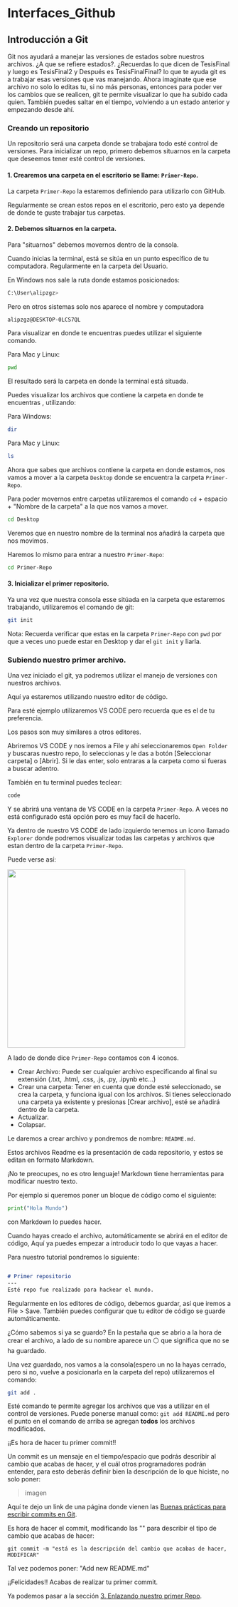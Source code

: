# Interfaces_Github

## Introducción a Git

Git nos ayudará a manejar las versiones de estados sobre nuestros archivos. ¿A que se refiere estados?. ¿Recuerdas lo que dicen de TesisFinal y luego es TesisFinal2 y Después es TesisFinalFinal? lo que te ayuda git es a trabajar esas versiones que vas manejando. Ahora imaginate que ese archivo no solo lo editas tu, si no más personas, entonces para poder ver los cambios que se realicen, git te permite visualizar lo que ha subido cada quien. También puedes saltar en el tiempo, volviendo a un estado anterior y empezando desde ahí. 

### Creando un repositorio

Un repositorio será una carpeta donde se trabajara todo esté control de versiones. 
Para inicializar un repo, primero debemos situarnos en la carpeta que deseemos tener esté control de versiones.

#### 1. Crearemos una carpeta en el escritorio se llame: `Primer-Repo`. 

La carpeta `Primer-Repo` la estaremos definiendo para utilizarlo con GitHub.

Regularmente se crean estos repos en el escritorio, pero esto ya depende de donde te guste trabajar tus carpetas.

#### 2. Debemos situarnos en la carpeta.

Para "situarnos" debemos movernos dentro de la consola.

Cuando inicias la terminal, está se sitúa en un punto específico de tu computadora. Regularmente en la carpeta del Usuario. 


En Windows nos sale la ruta donde estamos posicionados:

```Bash
C:\User\alipzgz>
```

Pero en otros sistemas solo nos aparece el nombre y computadora
```Bash
alipzgz@DESKTOP-0LCS7QL
```

Para visualizar en donde te encuentras puedes utilizar el siguiente comando.

Para Mac y Linux:
```Bash
pwd
```

El resultado será la carpeta en donde la terminal está situada. 

Puedes visualizar los archivos que contiene la carpeta en donde te encuentras , utilizando:

Para Windows: 
```Bash
dir
```

Para Mac y Linux:
```Bash
ls
```

Ahora que sabes que archivos contiene la carpeta en donde estamos, nos vamos a mover a la carpeta `Desktop` donde se encuentra la carpeta `Primer-Repo`.

Para poder movernos entre carpetas utilizaremos el comando `cd` + espacio + "Nombre de la carpeta" a la que nos vamos a mover.

```Bash
cd Desktop
```

Veremos que en nuestro nombre de la terminal nos añadirá la carpeta que nos movimos. 

Haremos lo mismo para entrar a nuestro `Primer-Repo`:

```Bash
cd Primer-Repo
```

#### 3. Inicializar el primer repositorio.

Ya una vez que nuestra consola esse sitúada en la carpeta que estaremos trabajando, utilizaremos el comando de git:

```Bash
git init
```

Nota: Recuerda verificar que estas en la carpeta `Primer-Repo` con `pwd` por que a veces uno puede estar en Desktop y dar el `git init` y liarla.  

### Subiendo nuestro primer archivo.

Una vez iniciado el git, ya podremos utilizar el manejo de versiones con nuestros archivos.

Aquí ya estaremos utilizando nuestro editor de código. 

Para esté ejemplo utilizaremos VS CODE pero recuerda que es el de tu preferencia.

Los pasos son muy similares a otros editores.

Abriremos VS CODE y nos iremos a File y ahí seleccionaremos `Open Folder` y buscaras nuestro repo, lo seleccionas y le das a botón [Seleccionar carpeta] o [Abrir]. Si le das enter, solo entraras a la carpeta como si fueras a buscar adentro. 

También en tu terminal puedes teclear:
```Bash
code 
```
Y se abrirá una ventana de VS CODE en la carpeta `Primer-Repo`. A veces no está configurado está opción pero es muy facil de hacerlo.

Ya dentro de nuestro VS CODE de lado izquierdo tenemos un icono llamado `Explorer` donde podremos visualizar todas las carpetas y archivos que estan dentro de la carpeta `Primer-Repo`.

Puede verse así:

<img src='./assets/Explorer.png' width='400'>

A lado de donde dice `Primer-Repo` contamos con 4 iconos.
* Crear Archivo: Puede ser cualquier archivo especificando al final su extensión (.txt, .html, .css, .js, .py, .ipynb etc...)
* Crear una carpeta: Tener en cuenta que donde esté seleccionado, se crea la carpeta, y funciona igual con los archivos. Si tienes seleccionado una carpeta ya existente y presionas [Crear archivo], esté se añadirá dentro de la carpeta.
* Actualizar.
* Colapsar.

Le daremos a crear archivo y pondremos de nombre: `README.md`. 

Estos archivos Readme es la presentación de cada repositorio, y estos se editan en formato Markdown.

¡No te preocupes, no es otro lenguaje! Markdown tiene herramientas para modificar nuestro texto. 

Por ejemplo si queremos poner un bloque de código como el siguiente:

```Python
print("Hola Mundo")
```
con Markdown lo puedes hacer.

Cuando hayas creado el archivo, automáticamente se abrirá en el editor de código, Aquí ya puedes empezar a introducir todo lo que vayas a hacer.

Para nuestro tutorial pondremos lo siguiente:

```Markdown

# Primer repositorio
---
Esté repo fue realizado para hackear el mundo.

```

Regularmente en los editores de código, debemos guardar, así que iremos a File > Save. También puedes configurar que tu editor de código se guarde automáticamente.

¿Cómo sabemos si ya se guardo? En la pestaña que se abrio a la hora de crear el archivo, a lado de su nombre aparece un ⚪️ que significa que no se ha guardado.

Una vez guardado, nos vamos a la consola(espero un no la hayas cerrado, pero si no, vuelve a posicionarla en la carpeta del repo) utilizaremos el comando:

```Bash
git add .
```

Esté comando te permite agregar los archivos que vas a utilizar en el control de versiones. Puede ponerse manual como: `git add README.md` pero el punto en el comando de arriba se agregan **todos** los archivos modificados.

¡¡Es hora de hacer tu primer commit!! 

Un commit es un mensaje en el tiempo/espacio que podrás describir al cambio que acabas de hacer, y el cuál otros programadores podrán entender, para esto deberás definir bien la descripción de lo que hiciste, no solo poner:

> imagen

Aquí te dejo un link de una página donde vienen las [Buenas prácticas para escribir commits en Git](https://midu.dev/buenas-practicas-escribir-commits-git/).

Es hora de hacer el commit, modificando las "" para describir el tipo de cambio que acabas de hacer:
```Git
git commit -m "está es la descripción del cambio que acabas de hacer, MODIFICAR"
```
 Tal vez podemos poner: "Add new README.md"

 ¡¡Felicidades!! Acabas de realizar tu primer commit.

Ya podemos pasar a la sección <a href='3_Enlace.md'>3. Enlazando nuestro primer Repo</a>.

